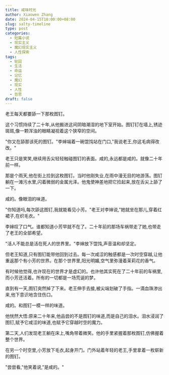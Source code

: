 ```yaml
---
title: 咸味时光
author: Xiaowen Zhang
date: 2024-04-15T10:00:00+08:00
slug: salty-timeline
type: post
categories:
  - 短篇小说
  - 现实主义
  - 魔幻现实主义
  - 人性探索
tags:
  - 轮回
  - 生活
  - 命运
  - 记忆
  - 魔幻
  - 现实
  - 人性
  - 哲思
draft: false
---
```


老王每天都要舔一下那枚图钉。

这个习惯持续了二十年,从他搬进这间阴暗潮湿的地下室开始。图钉钉在墙上,锈迹斑斑,像一颗浑浊的眼睛凝视着这个狭窄的空间。

"你又在舔那该死的图钉。"李婶端着一碗馄饨站在门口,"我说老王,你这毛病得改改。"

老王只是笑笑,继续用舌尖轻轻触碰图钉的表面。咸的,永远都是咸的。就像二十年前一样。

那是个雨天,他在街上捡到这枚图钉。当时他刚失业,在雨中漫无目的地游荡。图钉躺在一滩污水里,闪着微弱的金属光泽。他鬼使神差地把它捡起来,放在舌尖上舔了一下。

咸的。像眼泪的味道。

"你知道吗,每次舔这图钉,我就能看见小芳。"老王对李婶说,"她就坐在那儿,穿着红裙子,在织毛衣。"

李婶叹了口气。谁都知道小芳早就不在了。二十年前的那场车祸带走了她,也带走了老王的全部希望。

"活人不能总是活在死人的世界里。"李婶放下馄饨,声音温和却坚定。

但老王知道,只有图钉能带他回到过去。每一次咸涩的触感都是一次时空穿越,让他重返那个有小芳的世界。在那个世界里,阳光明媚,空气里弥漫着茉莉花的香气。

有时候他觉得,也许现在的世界才是虚幻的。也许他其实死在了二十年前的车祸里,而小芳还活着。所有的一切都是一场荒诞的梦。

直到有一天,图钉突然掉了下来。老王伸手去接,被尖端划破了手指。一滴血珠渗出来,他下意识地含住伤口。

咸的。和图钉一模一样的味道。

他恍然大悟:原来二十年来,他品尝的不是图钉的味道,而是自己的泪水。泪水浸润了图钉,赋予它咸涩的味道,也赋予它穿越时空的魔力。

第二天,人们发现老王躺在床上,嘴角带着微笑。他的手里紧握着那枚图钉,仿佛握着整个世界。

在另一个时空里,小芳放下毛衣,起身开门。门外站着年轻的老王,手里拿着一枚崭新的图钉。

"尝尝看,"他笑着说,"是咸的。"